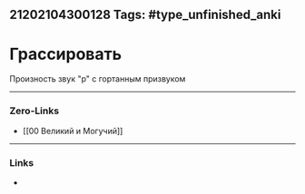 21202104300128
Tags: #type_unfinished_anki 
---
# Грассировать

Произность звук "р" с гортанным призвуком

---
### Zero-Links
- [[00 Великий и Могучий]]
---
### Links
-